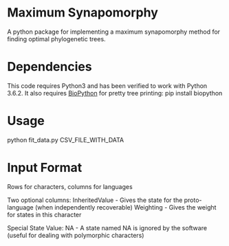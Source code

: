 # Maximum Synapomorphy
A python package for implementing a maximum synapomorphy method for finding
optimal phylogenetic trees. 

# Dependencies
This code requires Python3 and has been verified to work with Python 3.6.2.
It also requires [BioPython](http://biopython.org/) for pretty tree printing: pip install biopython

# Usage
python fit_data.py CSV_FILE_WITH_DATA

# Input Format
Rows for characters, columns for languages

Two optional columns:
InheritedValue - Gives the state for the proto-language (when independently recoverable)
Weighting - Gives the weight for states in this character

Special State Value:
NA - A state named NA is ignored by the software (useful for dealing with polymorphic characters)
